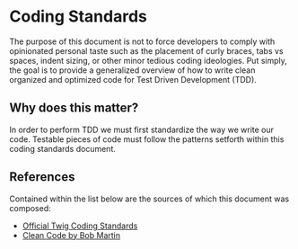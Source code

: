 # Coding Standards

The purpose of this document is not to force developers to comply with opinionated personal taste such as the placement of curly braces, tabs vs spaces, indent sizing, or other minor tedious coding ideologies. Put simply, the goal is to provide a generalized overview of how to write clean organized and optimized code for Test Driven Development (TDD).

## Why does this matter?

In order to perform TDD we must first standardize the way we write our code. Testable pieces of code must follow the patterns setforth within this coding standards document.

## References

Contained within the list below are the sources of which this document was composed:

- [Official Twig Coding Standards](https://twig.symfony.com/doc/3.x/coding_standards.html)
- [Clean Code by Bob Martin](https://youtube.com/playlist?list=PLmmYSbUCWJ4x1GO839azG_BBw8rkh-zOj)